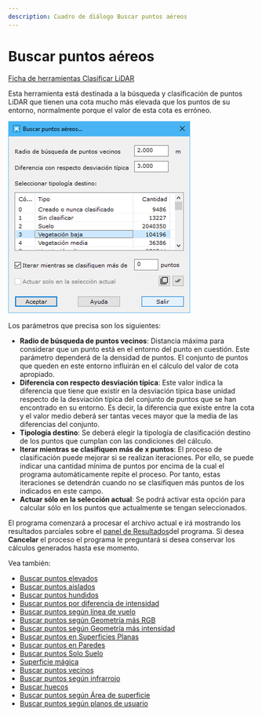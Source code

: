 ```yaml
---
description: Cuadro de diálogo Buscar puntos aéreos
---
```


# Buscar puntos aéreos

[Ficha de herramientas Clasificar LiDAR](/mdtopx/fichas-de-herramientas/ficha-de-herramientas-clasificar-lidar.md)

Esta herramienta está destinada a la búsqueda y clasificación de puntos LiDAR que tienen una cota mucho más elevada que los puntos de su entorno, normalmente porque el valor de esta cota es erróneo.

![Cuadro de diálogo Buscar puntos aéreos](../../../.gitbook/assets/image-162.png)

Los parámetros que precisa son los siguientes:

* **Radio de búsqueda de puntos vecinos**: Distancia máxima para considerar que un punto está en el entorno del punto en cuestión. Este parámetro dependerá de la densidad de puntos. El conjunto de puntos que queden en este entorno influirán en el cálculo del valor de cota apropiado.
* **Diferencia con respecto desviación típica**: Este valor indica la diferencia que tiene que existir en la desviación típica base unidad respecto de la desviación típica del conjunto de puntos que se han encontrado en su entorno. Es decir, la diferencia que existe entre la cota y el valor medio deberá ser tantas veces mayor que la media de las diferencias del conjunto.
* **Tipología destino**: Se deberá elegir la tipología de clasificación destino de los puntos que cumplan con las condiciones del cálculo.
* **Iterar mientras se clasifiquen más de x puntos**: El proceso de clasificación puede mejorar si se realizan iteraciones. Por ello, se puede indicar una cantidad mínima de puntos por encima de la cual el programa automáticamente repite el proceso. Por tanto, estas iteraciones se detendrán cuando no se clasifiquen más puntos de los indicados en este campo.
* **Actuar sólo en la selección actual**: Se podrá activar esta opción para calcular sólo en los puntos que actualmente se tengan seleccionados.

El programa comenzará a procesar el archivo actual e irá mostrando los resultados parciales sobre el [panel de Resultados](../../introduccion/paneles-de-la-aplicacion/panel-resultados.md)del programa. Si desea **Cancelar** el proceso el programa le preguntará si desea conservar los cálculos generados hasta ese momento.

Vea también:

* [Buscar puntos elevados](/mdtopx/modulo-laser/buscar-puntos/buscar-puntos-elevados.md)
* [Buscar puntos aislados](/mdtopx/modulo-laser/buscar-puntos/buscar-puntos-aislados.md)
* [Buscar puntos hundidos](/mdtopx/modulo-laser/buscar-puntos/buscar-puntos-hundidos.md)
* [Buscar puntos por diferencia de intensidad](/mdtopx/modulo-laser/buscar-puntos/buscar-puntos-por-diferencia-de-intensidad.md)
* [Buscar puntos según línea de vuelo](/mdtopx/modulo-laser/buscar-puntos/buscar-puntos-segun-linea-de-vuelo.md)
* [Buscar puntos según Geometría más RGB](buscar-puntos-segun-geometria-mas-rgb.md)
* [Buscar puntos según Geometría más intensidad](buscar-puntos-segun-geometria-mas-intensidad.md)
* [Buscar puntos en Superficies Planas](/mdtopx/modulo-laser/buscar-puntos/buscar-puntos-en-superficies-planas.md)
* [Buscar puntos en Paredes](/mdtopx/modulo-laser/buscar-puntos/buscar-puntos-en-paredes.md)
* [Buscar puntos Solo Suelo](solo-suelo.md)
* [Superficie mágica](/mdtopx/modulo-laser/buscar-puntos/superficie-magica/)
* [Buscar puntos vecinos](buscar-vecinos.md)
* [Buscar puntos según infrarrojo](/mdtopx/modulo-laser/buscar-puntos/buscar-puntos-segun-infrarrojo.md)
* [Buscar huecos](/mdtopx/modulo-laser/buscar-puntos/buscar-huecos.md)
* [Buscar puntos según Área de superficie](buscar-puntos-segun-area.md)
* [Buscar puntos según planos de usuario](../formas-geometricas/buscar-puntos-sobre-planos.md)&#x20;
